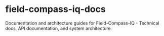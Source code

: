 # field-compass-iq-docs
Documentation and architecture guides for Field-Compass-IQ - Technical docs, API documentation, and system architecture
